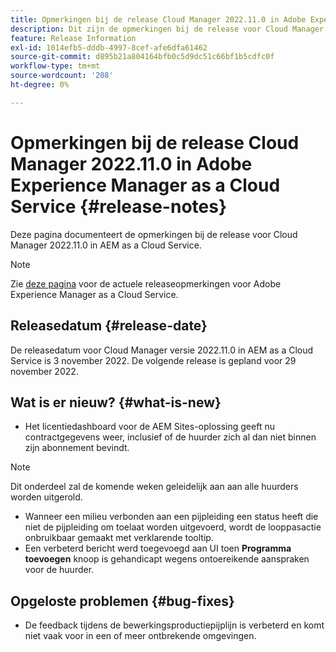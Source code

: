 ```yaml
---
title: Opmerkingen bij de release Cloud Manager 2022.11.0 in Adobe Experience Manager as a Cloud Service
description: Dit zijn de opmerkingen bij de release voor Cloud Manager 2022.11.0 in AEM as a Cloud Service.
feature: Release Information
exl-id: 1014efb5-dddb-4997-8cef-afe6dfa61462
source-git-commit: d895b21a804164bfb0c5d9dc51c66bf1b5cdfc0f
workflow-type: tm+mt
source-wordcount: '208'
ht-degree: 0%

---
```


# Opmerkingen bij de release Cloud Manager 2022.11.0 in Adobe Experience Manager as a Cloud Service {#release-notes}

Deze pagina documenteert de opmerkingen bij de release voor Cloud Manager 2022.11.0 in AEM as a Cloud Service.

>[!NOTE]
>
>Zie [deze pagina](/help/release-notes/release-notes-cloud/release-notes-current.md) voor de actuele releaseopmerkingen voor Adobe Experience Manager as a Cloud Service.

## Releasedatum {#release-date}

De releasedatum voor Cloud Manager versie 2022.11.0 in AEM as a Cloud Service is 3 november 2022. De volgende release is gepland voor 29 november 2022.

## Wat is er nieuw? {#what-is-new}

* Het licentiedashboard voor de AEM Sites-oplossing geeft nu contractgegevens weer, inclusief of de huurder zich al dan niet binnen zijn abonnement bevindt.

>[!NOTE]
>
> Dit onderdeel zal de komende weken geleidelijk aan aan alle huurders worden uitgerold.

* Wanneer een milieu verbonden aan een pijpleiding een status heeft die niet de pijpleiding om toelaat worden uitgevoerd, wordt de looppasactie onbruikbaar gemaakt met verklarende tooltip.
* Een verbeterd bericht werd toegevoegd aan UI toen **Programma toevoegen** knoop is gehandicapt wegens ontoereikende aanspraken voor de huurder.

## Opgeloste problemen {#bug-fixes}

* De feedback tijdens de bewerkingsproductiepijplijn is verbeterd en komt niet vaak voor in een of meer ontbrekende omgevingen.
